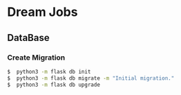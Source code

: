 # Dream Jobs



## DataBase

### Create Migration

```bash
$  python3 -m flask db init
$  python3 -m flask db migrate -m "Initial migration."
$  python3 -m flask db upgrade
```